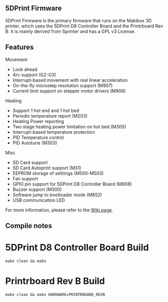 ## 5DPrint Firmware

5DPrint Firmware is the primary firmware that runs on the Makibox 3D printer, which uses the 5DPrint  D8 Controller Board and the Printrboard Rev B. It is mainly derived from Sprinter and has a GPL v3 License. 

## Features

Movement

* Look ahead 
* Arc support (G2-G3)
* Interrupt-based movement with real linear acceleration
* On-the-fly microstep resolution support (M907)
* Current limit support on stepper motor drivers (M906)

Heating

* Support 1 hot end and 1 hot bed
* Periodic temperature report (M203)
* Heating Power reporting
* Two stage heating power limitation on hot bed (M305)
* Interrupt-based temperature protection 
* PID Temperature control
* PID Autotune (M303)

Misc

* SD Card support
* SD Card Autoprint support (M31)
* EEPROM storage of settiings (M500-M503)
* Fan support
* GPIO pin support for 5DPrint D8 Controller Board (M908)
* Buzzer support (M300)
* Software jump to bootloader mode (M852)
* USB communication LED

For more information, please refer to the [Wiki page](https://bitbucket.org/makible/5dprint-firmware/wiki/Home).

## Compile notes

5DPrint D8 Controller Board Build
===================
```
make clean && make
```

Printrboard Rev B Build
===================
```
make clean && make HARDWARE=PRINTRBOARD_REVB
```
